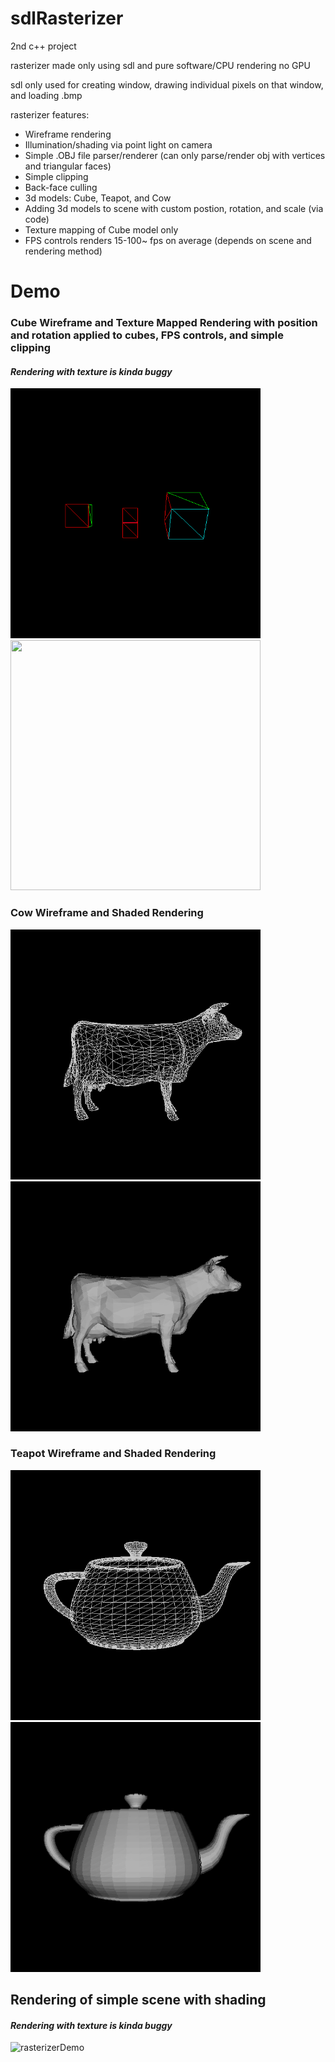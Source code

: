 # sdlRasterizer
2nd c++ project

rasterizer made only using sdl and pure software/CPU rendering no GPU

sdl only used for creating window, drawing individual pixels on that window, and loading .bmp

rasterizer features:
- Wireframe rendering
- Illumination/shading via point light on camera
- Simple .OBJ file parser/renderer (can only parse/render obj with vertices and triangular faces)
- Simple clipping
- Back-face culling
- 3d models: Cube, Teapot, and Cow
- Adding 3d models to scene with custom postion, rotation, and scale (via code)
- Texture mapping of Cube model only
- FPS controls
renders 15-100~ fps on average (depends on scene and rendering method)

# Demo
### Cube Wireframe and Texture Mapped Rendering with position and rotation applied to cubes, FPS controls, and simple clipping
#### <i>Rendering with texture is kinda buggy</i>
<div>
  <img src="https://github.com/tenick/sdlRasterizer/blob/master/gitResources/rasterizerDemo1.gif" width="400" height="400"/>
  <img src="https://github.com/tenick/sdlRasterizer/blob/master/gitResources/rasterizerDemo6.gif" width="400" height="400"/>
</div>

### Cow Wireframe and Shaded Rendering

<div>
  <img src="https://github.com/tenick/sdlRasterizer/blob/master/gitResources/rasterizerDemo2.gif" width="400" height="400"/>
  <img src="https://github.com/tenick/sdlRasterizer/blob/master/gitResources/rasterizerDemo4.gif" width="400" height="400"/>
</div>

### Teapot Wireframe and Shaded Rendering

<div>
  <img src="https://github.com/tenick/sdlRasterizer/blob/master/gitResources/rasterizerDemo3.gif" width="400" height="400"/>
  <img src="https://github.com/tenick/sdlRasterizer/blob/master/gitResources/rasterizerDemo5.gif" width="400" height="400"/>
</div>

## Rendering of simple scene with shading
#### <i>Rendering with texture is kinda buggy</i>
![rasterizerDemo](https://github.com/tenick/sdlRasterizer/blob/master/gitResources/rasterizerDemo7.gif)
